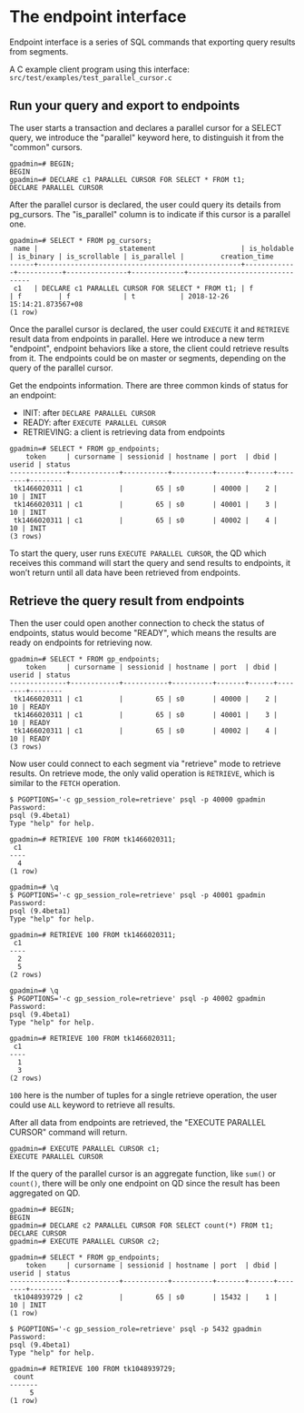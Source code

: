 # The endpoint interface

Endpoint interface is a series of SQL commands that exporting query results from segments.

A C example client program using this interface: `src/test/examples/test_parallel_cursor.c`

## Run your query and export to endpoints

The user starts a transaction and declares a parallel cursor for a SELECT query, we introduce the "parallel" keyword here, to distinguish it from the "common" cursors.

```
gpadmin=# BEGIN;
BEGIN
gpadmin=# DECLARE c1 PARALLEL CURSOR FOR SELECT * FROM t1;
DECLARE PARALLEL CURSOR
```

After the parallel cursor is declared, the user could query its details from pg\_cursors. The "is\_parallel" column is to indicate if this cursor is a parallel one.

```
gpadmin=# SELECT * FROM pg_cursors;
 name |                    statement                     | is_holdable | is_binary | is_scrollable | is_parallel |         creation_time
------+--------------------------------------------------+-------------+-----------+---------------+-------------+-------------------------------
 c1   | DECLARE c1 PARALLEL CURSOR FOR SELECT * FROM t1; | f           | f         | f             | t           | 2018-12-26 15:14:21.873567+08
(1 row)
```

Once the parallel cursor is declared, the user could `EXECUTE` it and `RETRIEVE` result data from endpoints in parallel. Here we introduce a new term "endpoint", endpoint behaviors like a store, the client could retrieve results from it. The endpoints could be on master or segments, depending on the query of the parallel cursor.

Get the endpoints information. There are three common kinds of status for an endpoint:

- INIT: after `DECLARE PARALLEL CURSOR`
- READY: after `EXECUTE PARALLEL CURSOR`
- RETRIEVING: a client is retrieving data from endpoints

```
gpadmin=# SELECT * FROM gp_endpoints;
    token     | cursorname | sessionid | hostname | port  | dbid | userid | status
--------------+------------+-----------+----------+-------+------+--------+--------
 tk1466020311 | c1         |        65 | s0       | 40000 |    2 |     10 | INIT
 tk1466020311 | c1         |        65 | s0       | 40001 |    3 |     10 | INIT
 tk1466020311 | c1         |        65 | s0       | 40002 |    4 |     10 | INIT
(3 rows)
```

To start the query, user runs `EXECUTE PARALLEL CURSOR`, the QD which receives this command will start the query and send results to endpoints, it won’t return until all data have been retrieved from endpoints.

## Retrieve the query result from endpoints

Then the user could open another connection to check the status of endpoints, status would become "READY", which means the results are ready on endpoints for retrieving now.

```
gpadmin=# SELECT * FROM gp_endpoints;
    token     | cursorname | sessionid | hostname | port  | dbid | userid | status
--------------+------------+-----------+----------+-------+------+--------+--------
 tk1466020311 | c1         |        65 | s0       | 40000 |    2 |     10 | READY
 tk1466020311 | c1         |        65 | s0       | 40001 |    3 |     10 | READY
 tk1466020311 | c1         |        65 | s0       | 40002 |    4 |     10 | READY
(3 rows)
```

Now user could connect to each segment via "retrieve" mode to retrieve results. On retrieve mode, the only valid operation is `RETRIEVE`, which is similar to the `FETCH` operation.

```
$ PGOPTIONS='-c gp_session_role=retrieve' psql -p 40000 gpadmin
Password:
psql (9.4beta1)
Type "help" for help.

gpadmin=# RETRIEVE 100 FROM tk1466020311;
 c1
----
  4
(1 row)

gpadmin=# \q
$ PGOPTIONS='-c gp_session_role=retrieve' psql -p 40001 gpadmin
Password:
psql (9.4beta1)
Type "help" for help.

gpadmin=# RETRIEVE 100 FROM tk1466020311;
 c1
----
  2
  5
(2 rows)

gpadmin=# \q
$ PGOPTIONS='-c gp_session_role=retrieve' psql -p 40002 gpadmin
Password:
psql (9.4beta1)
Type "help" for help.

gpadmin=# RETRIEVE 100 FROM tk1466020311;
 c1
----
  1
  3
(2 rows)
```

`100` here is the number of tuples for a single retrieve operation, the user could use `ALL` keyword to retrieve all results.

After all data from endpoints are retrieved, the "EXECUTE PARALLEL CURSOR" command will return.
```
gpadmin=# EXECUTE PARALLEL CURSOR c1;
EXECUTE PARALLEL CURSOR
```

If the query of the parallel cursor is an aggregate function, like `sum()` or `count()`, there will be only one endpoint on QD since the result has been aggregated on QD.

```
gpadmin=# BEGIN;
BEGIN
gpadmin=# DECLARE c2 PARALLEL CURSOR FOR SELECT count(*) FROM t1;
DECLARE CURSOR
gpadmin=# EXECUTE PARALLEL CURSOR c2;
```
```
gpadmin=# SELECT * FROM gp_endpoints;
    token     | cursorname | sessionid | hostname | port  | dbid | userid | status
--------------+------------+-----------+----------+-------+------+--------+--------
 tk1048939729 | c2         |        65 | s0       | 15432 |    1 |     10 | INIT
(1 row)
```
```
$ PGOPTIONS='-c gp_session_role=retrieve' psql -p 5432 gpadmin
Password:
psql (9.4beta1)
Type "help" for help.

gpadmin=# RETRIEVE 100 FROM tk1048939729;
 count
-------
     5
(1 row)
```
